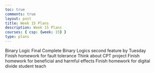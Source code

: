 ```yaml
---
toc: true
comments: true
layout: post
title: Week 15 Plans
description: Week 15 Plans
courses: { csp: {week: 15} }
type: plans
---
```


Binary Logic Final
Complete Binary Logics second feature by Tuesday
Finish homework for fault tolerance
Think about CPT project
Finish homework for beneficial and harmful effects
Finish homework for digital divide student teach